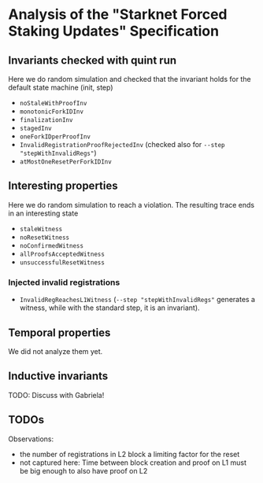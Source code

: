 # Analysis of the "Starknet Forced Staking Updates" Specification

## Invariants checked with quint run 

Here we do random simulation and checked that the invariant holds for the default state machine (init, step)

- `noStaleWithProofInv`
- `monotonicForkIDInv`
- `finalizationInv`
- `stagedInv`
- `oneForkIDperProofInv`
- `InvalidRegistrationProofRejectedInv` (checked also for `--step "stepWithInvalidRegs"`)
- `atMostOneResetPerForkIDInv`

## Interesting properties

Here we do random simulation to reach a violation. The resulting trace ends in an interesting state

- `staleWitness`
- `noResetWitness`
- `noConfirmedWitness`
- `allProofsAcceptedWitness`
- `unsuccessfulResetWitness`

### Injected invalid registrations

- `InvalidRegReachesL1Witness` (`--step "stepWithInvalidRegs"` generates a witness, while with the standard step, it is an invariant).

## Temporal properties

We did not analyze them yet.

## Inductive invariants

TODO: Discuss with Gabriela!



## TODOs

Observations: 
- the number of registrations in L2 block a limiting factor for the reset
- not captured here: Time between block creation and proof on L1 must be big enough to also have proof on L2



